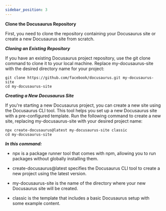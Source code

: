 ```yaml
---
sidebar_position: 3
---
```


**Clone the Docusaurus Repository**

First, you need to clone the repository containing your Docusaurus site or create a new Docusaurus site from scratch.

***Cloning an Existing Repository***

If you have an existing Docusaurus project repository, use the git clone command to clone it to your local machine. Replace my-docusaurus-site with the desired directory name for your project:

```
git clone https://github.com/facebook/docusaurus.git my-docusaurus-site
cd my-docusaurus-site
```
***Creating a New Docusaurus Site***  

If you're starting a new Docusaurus project, you can create a new site using the Docusaurus CLI tool. This tool helps you set up a new Docusaurus site with a pre-configured template. Run the following command to create a new site, replacing my-docusaurus-site with your desired project name:

```
npx create-docusaurus@latest my-docusaurus-site classic
cd my-docusaurus-site
```

***In this command:***

* npx is a package runner tool that comes with npm, allowing you to run packages without globally installing them.

* create-docusaurus@latest specifies the Docusaurus CLI tool to create a new project using the latest version.

* my-docusaurus-site is the name of the directory where your new Docusaurus site will be created.

* classic is the template that includes a basic Docusaurus setup with some example content.